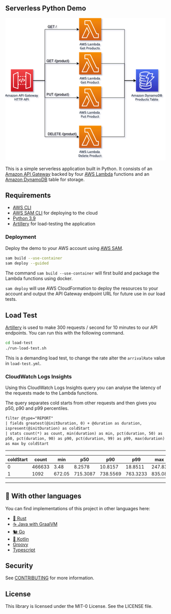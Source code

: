 ## Serverless Python Demo



<p align="center">
  <img src="imgs/diagram.png" alt="Architecture diagram"/>
</p>

This is a simple serverless application built in Python. It consists of an 
[Amazon API Gateway](https://aws.amazon.com/api-gateway/) backed by four [AWS Lambda](https://aws.amazon.com/lambda/) 
functions and an [Amazon DynamoDB](https://aws.amazon.com/dynamodb/) table for storage. 

## Requirements

- [AWS CLI](https://aws.amazon.com/cli/)
- [AWS SAM CLI](https://docs.aws.amazon.com/serverless-application-model/latest/developerguide/serverless-sam-cli-install.html) for deploying to the cloud
- [Python 3.9](https://python.org)
- [Artillery](https://www.artillery.io/) for load-testing the application

### Deployment

Deploy the demo to your AWS account using [AWS SAM](https://docs.aws.amazon.com/serverless-application-model/latest/developerguide/what-is-sam.html).

```bash
sam build --use-container
sam deploy --guided
```

The command `sam build --use-container` will first build and package the Lambda functions using docker. 

`sam deploy` will use AWS CloudFormation to deploy the resources to your account and output the API Gateway endpoint URL for future use in our load tests.

## Load Test

[Artillery](https://www.artillery.io/) is used to make 300 requests / second for 10 minutes to our API endpoints. You can run this
with the following command.

```bash
cd load-test
./run-load-test.sh
```

This is a demanding load test, to change the rate alter the `arrivalRate` value in `load-test.yml`.

### CloudWatch Logs Insights

Using this CloudWatch Logs Insights query you can analyse the latency of the requests made to the Lambda functions.

The query separates cold starts from other requests and then gives you p50, p90 and p99 percentiles.

```
filter @type="REPORT"
| fields greatest(@initDuration, 0) + @duration as duration, ispresent(@initDuration) as coldStart
| stats count(*) as count, min(duration) as min, pct(duration, 50) as p50, pct(duration, 90) as p90, pct(duration, 99) as p99, max(duration) as max by coldStart
```

-------------------------------------------------------------------------
| coldStart | count  |  min   |   p50    |   p90    |   p99    |  max   |
|-----------|--------|--------|----------|----------|----------|--------|
| 0         | 466633 | 3.48   | 8.2578   | 10.8157  | 18.8511  | 247.83 |
| 1         | 1092   | 672.05 | 715.3087 | 738.5569 | 763.3233 | 835.08 |
-------------------------------------------------------------------------

## 👀 With other languages

You can find implementations of this project in other languages here:

* [🦀  Rust](https://github.com/aws-samples/serverless-rust-demo)
* [☕ Java with GraalVM](https://github.com/aws-samples/serverless-graalvm-demo)
* [🐿️ Go](https://github.com/aws-samples/serverless-go-demo)
* [🤖 Kotlin](https://github.com/aws-samples/serverless-kotlin-demo)
* [Groovy](https://github.com/aws-samples/serverless-groovy-demo)
* [Typescript](https://github.com/aws-samples/serverless-typescript-demo)

## Security

See [CONTRIBUTING](CONTRIBUTING.md#security-issue-notifications) for more information.

## License

This library is licensed under the MIT-0 License. See the LICENSE file.

